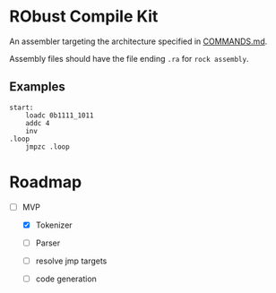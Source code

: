 # RObust Compile Kit

An assembler targeting the architecture specified in [COMMANDS.md][commands].

Assembly files should have the file ending `.ra` for `rock assembly`.

## Examples

```
start:
    loadc 0b1111_1011
    addc 4
    inv
.loop
    jmpzc .loop
```

# Roadmap

- [ ] MVP
  - [x] Tokenizer
  - [ ] Parser
  - [ ] resolve jmp targets
  - [ ] code generation


[commands]: ../COMMANDS.md